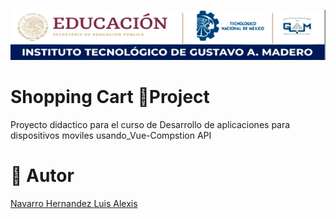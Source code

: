 ![Itgam Banner](md/img/ITGAM.png)

# Shopping Cart 🛒Project

Proyecto didactico para el curso de Desarrollo de aplicaciones para dispositivos moviles usando_Vue-Compstion API 

# 👤 Autor
[Navarro Hernandez Luis Alexis](https://github.com/LANH27/VueJs-ShoppigCart.git)